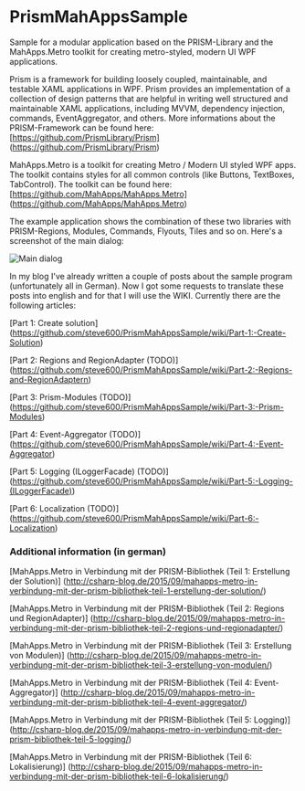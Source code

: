 # PrismMahAppsSample

Sample for a modular application based on the PRISM-Library and the MahApps.Metro toolkit for creating metro-styled, modern UI WPF applications.

Prism is a framework for building loosely coupled, maintainable, and testable XAML applications in WPF. Prism provides an implementation of a collection of design patterns that are helpful in writing well structured and maintainable XAML applications, including MVVM, dependency injection, commands, EventAggregator, and others. More informations about the PRISM-Framework can be found here: [https://github.com/PrismLibrary/Prism] (https://github.com/PrismLibrary/Prism)

MahApps.Metro is a toolkit for creating Metro / Modern UI styled WPF apps. The toolkit contains styles for all common controls (like Buttons, TextBoxes, TabControl). The toolkit can be found here: [https://github.com/MahApps/MahApps.Metro] (https://github.com/MahApps/MahApps.Metro)

The example application shows the combination of these two libraries with PRISM-Regions, Modules, Commands, Flyouts, Tiles and so on. Here's a screenshot of the main dialog:

![Main dialog](http://csharp-blog.de/wp-content/uploads/2015/09/PrismMahAppsSample_MainDialog.png)

In my blog I've already written a couple of posts about the sample program (unfortunately all in German). Now I got some requests to translate these posts into english and for that I will use the WIKI. Currently there are the following articles:

[Part 1: Create solution] (https://github.com/steve600/PrismMahAppsSample/wiki/Part-1:-Create-Solution)

[Part 2: Regions and RegionAdapter (TODO)] (https://github.com/steve600/PrismMahAppsSample/wiki/Part-2:-Regions-and-RegionAdaptern)

[Part 3: Prism-Modules (TODO)] (https://github.com/steve600/PrismMahAppsSample/wiki/Part-3:-Prism-Modules)

[Part 4: Event-Aggregator (TODO)] (https://github.com/steve600/PrismMahAppsSample/wiki/Part-4:-Event-Aggregator)

[Part 5: Logging (ILoggerFacade) (TODO)] (https://github.com/steve600/PrismMahAppsSample/wiki/Part-5:-Logging-(ILoggerFacade))

[Part 6: Localization (TODO)] (https://github.com/steve600/PrismMahAppsSample/wiki/Part-6:-Localization)

### Additional information (in german)

[MahApps.Metro in Verbindung mit der PRISM-Bibliothek (Teil 1: Erstellung der Solution)] (http://csharp-blog.de/2015/09/mahapps-metro-in-verbindung-mit-der-prism-bibliothek-teil-1-erstellung-der-solution/)

[MahApps.Metro in Verbindung mit der PRISM-Bibliothek (Teil 2: Regions und RegionAdapter)] (http://csharp-blog.de/2015/09/mahapps-metro-in-verbindung-mit-der-prism-bibliothek-teil-2-regions-und-regionadapter/)

[MahApps.Metro in Verbindung mit der PRISM-Bibliothek (Teil 3: Erstellung von Modulen)]
(http://csharp-blog.de/2015/09/mahapps-metro-in-verbindung-mit-der-prism-bibliothek-teil-3-erstellung-von-modulen/)

[MahApps.Metro in Verbindung mit der PRISM-Bibliothek (Teil 4: Event-Aggregator)]
(http://csharp-blog.de/2015/09/mahapps-metro-in-verbindung-mit-der-prism-bibliothek-teil-4-event-aggregator/)

[MahApps.Metro in Verbindung mit der PRISM-Bibliothek (Teil 5: Logging)]
(http://csharp-blog.de/2015/09/mahapps-metro-in-verbindung-mit-der-prism-bibliothek-teil-5-logging/)

[MahApps.Metro in Verbindung mit der PRISM-Bibliothek (Teil 6: Lokalisierung)]
(http://csharp-blog.de/2015/09/mahapps-metro-in-verbindung-mit-der-prism-bibliothek-teil-6-lokalisierung/)
